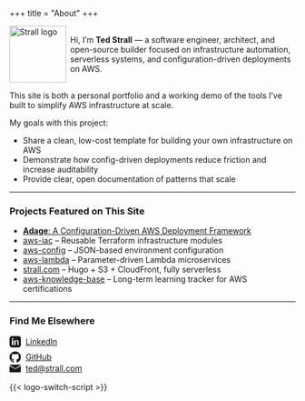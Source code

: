 +++
title = "About"
+++

<p style="display: flex; align-items: center; gap: 0.5em;">
  <img
    class="theme-switch-logo"
    src="/assets/logo/logo-512x512.png"
    data-light="/assets/logo/logo-512x512.png"
    data-dark="/assets/logo/logo-512x512-inverted.png"
    style="width: 100px;"
    alt="Strall logo">
  <span>Hi, I’m <b>Ted Strall</b> — a software engineer, architect, and open-source builder focused on infrastructure automation, serverless systems, and configuration-driven deployments on AWS.</span>
</p>

This site is both a personal portfolio and a working demo of the tools I’ve built to simplify AWS infrastructure at scale.

My goals with this project:

- Share a clean, low-cost template for building your own infrastructure on AWS
- Demonstrate how config-driven deployments reduce friction and increase auditability
- Provide clear, open documentation of patterns that scale

---

### Projects Featured on This Site

- [**Adage**: A Configuration-Driven AWS Deployment Framework](https://github.com/tstrall/adage)
- [aws-iac](https://github.com/tstrall/aws-iac) – Reusable Terraform infrastructure modules
- [aws-config](https://github.com/tstrall/aws-config) – JSON-based environment configuration
- [aws-lambda](https://github.com/tstrall/aws-lambda) – Parameter-driven Lambda microservices
- [strall.com](https://strall.com) – Hugo + S3 + CloudFront, fully serverless
- [aws-knowledge-base](https://github.com/tstrall/aws-knowledge-base) – Long-term learning tracker for AWS certifications

---

### Find Me Elsewhere

<ul style="list-style: none; padding-left: 0;">
  <li style="display: flex; align-items: center; gap: 0.6em; margin-bottom: 0.5em;">
    <svg xmlns="http://www.w3.org/2000/svg" width="20" height="20" viewBox="0 0 24 24" fill="currentColor">
      <path d="M19 0h-14c-2.76 0-5 2.24-5 5v14c0 2.76 2.24 5 5 5h14c2.76 
      0 5-2.24 5-5v-14c0-2.76-2.24-5-5-5zm-11 19h-3v-10h3v10zm-1.5-11.3c-.97 
      0-1.75-.79-1.75-1.75s.78-1.75 1.75-1.75c.96 0 1.75.78 1.75 
      1.75s-.78 1.75-1.75 1.75zm13.5 11.3h-3v-5.6c0-1.34-.03-3.07-1.87-3.07-1.87 
      0-2.16 1.46-2.16 2.97v5.7h-3v-10h2.89v1.37h.04c.4-.76 
      1.37-1.56 2.82-1.56 3.02 0 3.57 1.99 3.57 4.58v5.61z"/>
    </svg>
    <a href="https://www.linkedin.com/in/ted-strall-1057b44/" target="_blank" rel="noopener">
      LinkedIn
    </a>
  </li>

  <li style="display: flex; align-items: center; gap: 0.6em;">
    <svg xmlns="http://www.w3.org/2000/svg" width="20" height="20" viewBox="0 0 24 24" fill="currentColor">
      <path d="M12 0c-6.63 0-12 5.37-12 12 0 5.3 3.438 9.8 8.205 
      11.387.6.113.82-.258.82-.577v-2.234c-3.338.726-4.033-1.416-4.033-1.416-.546-1.387-1.333-1.756-1.333-1.756-1.089-.745.082-.729.082-.729 
      1.205.084 1.84 1.236 1.84 1.236 1.07 1.834 2.807 1.304 
      3.492.997.107-.775.418-1.305.76-1.605-2.665-.304-5.467-1.334-5.467-5.933 
      0-1.311.469-2.381 1.236-3.221-.124-.303-.535-1.524.117-3.176 
      0 0 1.008-.322 3.3 1.23a11.52 11.52 0 0 1 3-.404c1.02.005 
      2.047.137 3 .404 2.291-1.552 3.297-1.23 3.297-1.23.653 
      1.653.242 2.874.118 3.176.77.84 1.235 1.91 
      1.235 3.221 0 4.61-2.807 5.625-5.48 5.921.43.372.823 1.103.823 
      2.222v3.293c0 .322.218.694.825.576 4.765-1.59 
      8.2-6.086 8.2-11.386 0-6.63-5.37-12-12-12z"/>
    </svg>
    <a href="https://github.com/tstrall" target="_blank" rel="noopener">
      GitHub
    </a>
  </li>

  <li style="display: flex; align-items: center; gap: 0.6em;">
    <svg xmlns="http://www.w3.org/2000/svg" width="20" height="20" fill="currentColor" viewBox="0 0 24 24">
      <path d="M12 13.065 0 6.75v10.5C0 19.096.903 20 2.014 20h19.972A2.016 
      2.016 0 0 0 24 17.25V6.75l-12 6.315zm11.77-8.191A2.01 2.01 0 0 0 21.986 
      4H2.014a2.01 2.01 0 0 0-1.784.874L12 11.875l11.77-7.001z"/>
    </svg>
    <a href="mailto:ted@strall.com">ted@strall.com</a>
  </li>
</ul>

{{< logo-switch-script >}}

